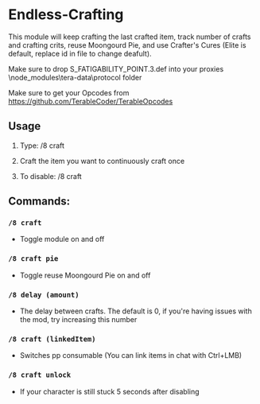 # Endless-Crafting
This module will keep crafting the last crafted item, track number of crafts and crafting crits, reuse Moongourd Pie, and use Crafter's Cures (Elite is default, replace id in file to change deafult).

Make sure to drop S_FATIGABILITY_POINT.3.def into your proxies \node_modules\tera-data\protocol folder

Make sure to get your Opcodes from https://github.com/TerableCoder/TerableOpcodes

## Usage
1. Type: /8 craft

2. Craft the item you want to continuously craft once

3. To disable: /8 craft

## Commands:
### `/8 craft`
- Toggle module on and off
### `/8 craft pie`
- Toggle reuse Moongourd Pie on and off
### `/8 delay (amount)`
- The delay between crafts. The default is 0, if you're having issues with the mod, try increasing this number
### `/8 craft (linkedItem)` 
- Switches pp consumable (You can link items in chat with Ctrl+LMB)
### `/8 craft unlock` 
- If your character is still stuck 5 seconds after disabling
